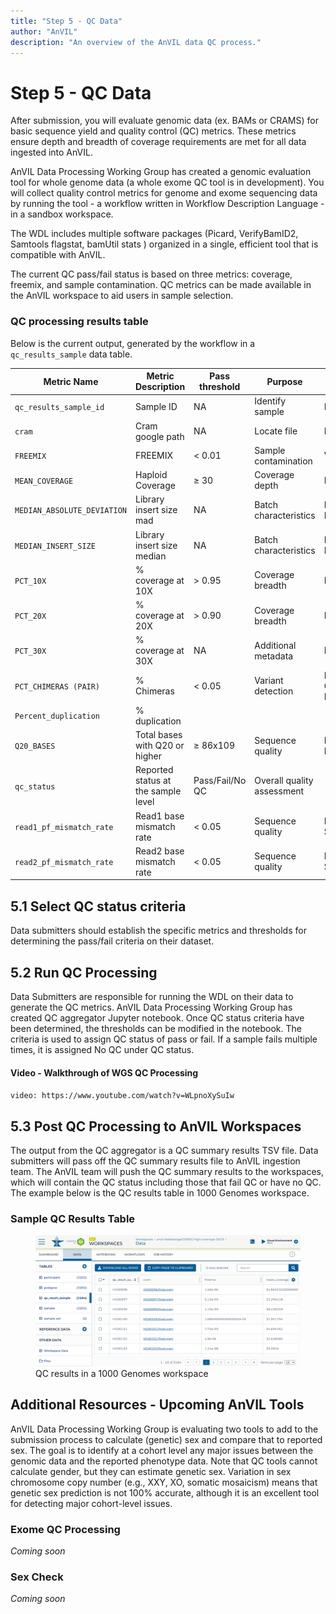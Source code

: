 ```yaml
---
title: "Step 5 - QC Data"
author: "AnVIL"
description: "An overview of the AnVIL data QC process."
---
```


# Step 5 - QC Data

<hero>After submission, you will evaluate genomic data (ex. BAMs or CRAMS) for basic sequence yield and quality control (QC) metrics. These metrics ensure depth and breadth of coverage requirements are met for all data ingested into AnVIL.  
</hero>

AnVIL Data Processing Working Group has created a genomic evaluation tool for whole genome data (a whole exome QC tool is in development). You will collect quality control metrics for genome and exome sequencing data by running the tool - a workflow written in Workflow Description Language - in a sandbox workspace.

The WDL includes multiple software packages (Picard, VerifyBamID2, Samtools flagstat, bamUtil stats ) organized in a single, efficient tool that is compatible with AnVIL.

The current QC pass/fail status is based on three metrics:  coverage, freemix, and sample contamination. QC metrics can be made available in the AnVIL workspace to aid users in sample selection.     

### QC processing results table   
Below is the current output, generated by the workflow in a `qc_results_sample` data table.

|     Metric Name      | Metric Description | Pass threshold |     Purpose           | Source Tool                  | 
|  ------------------- | ------------------ | -------------- | --------------------- | ---------------------------- |  
| `qc_results_sample_id` | Sample ID          |  NA            | Identify sample       | NA                           |   
| `cram`                 | Cram google path   |  NA            | Locate file           | NA                           | 
| `FREEMIX`              | FREEMIX            |  < 0.01        | Sample contamination  | VerifyBamID2                 | 
| `MEAN_COVERAGE`        | Haploid Coverage   | ≥ 30           | Coverage depth        |Picard CollectWgs Metrics      | 
| `MEDIAN_ABSOLUTE_DEVIATION` | Library insert size mad | NA | Batch characteristics |Picard CollectInsertSize Metrics |  
| `MEDIAN_INSERT_SIZE` | Library insert size median | NA | Batch characteristics    | Picard CollectInsertSize Metrics | 
| `PCT_10X`              | % coverage at 10X  | > 0.95         | Coverage breadth      | Picard CollectWgs Metrics     | 
| `PCT_20X`              | % coverage at 20X  | > 0.90         | Coverage breadth      | Picard CollectWgs Metrics     | 
| `PCT_30X`              | % coverage at 30X  | NA             | Additional metadata   | Picard CollectWgs Metrics     | 
| `PCT_CHIMERAS (PAIR)`  | % Chimeras         | < 0.05    | Variant detection | Picard CollectAlignmentSummary Metrics | 
| `Percent_duplication`  | % duplication      |                |                       |                              |          
| `Q20_BASES` |Total bases with Q20 or higher | ≥ 86x109   | Sequence quality | Picard CollectQualityYield Metrics     | 
| `qc_status` |Reported status at the sample level |Pass/Fail/No QC | Overall quality assessment |                    | 
| `read1_pf_mismatch_rate` | Read1 base mismatch rate | < 0.05 | Sequence quality |Picard Collect Alignment Summary Metrics| 
| `read2_pf_mismatch_rate` | Read2 base mismatch rate | < 0.05 | Sequence quality |Picard Collect Alignment Summary Metrics|

## 5.1 Select QC status criteria
Data submitters should establish the specific metrics and thresholds for determining the pass/fail criteria on their dataset.

## 5.2 Run QC Processing
Data Submitters are responsible for running the WDL on their data to generate the QC metrics.  AnVIL Data Processing Working Group has created QC aggregator Jupyter notebook.  Once QC status criteria have been determined, the thresholds can be modified in the notebook.  The criteria is used to assign QC status of pass or fail.  If a sample fails multiple times, it is assigned No QC under QC status.       
#### Video - Walkthrough of WGS QC Processing
`video: https://www.youtube.com/watch?v=WLpnoXySuIw`

## 5.3 Post QC Processing to AnVIL Workspaces
The output from the QC aggregator is a QC summary results TSV file.  Data submitters will pass off the QC summary results file to AnVIL ingestion team.  The AnVIL team will push the QC summary results to the workspaces, which will contain the QC status including those that fail QC or have no QC. The example below is the QC results table in 1000 Genomes workspace.
### Sample QC Results Table
<figure>
<img src="./_images/qc-results.png" alt="QC Results."/>
<figure-caption>QC results in a 1000 Genomes workspace</figure-caption>
</figure>

## Additional Resources - Upcoming AnVIL Tools
AnVIL Data Processing Working Group is evaluating two tools to add to the submission process to calculate (genetic) sex and compare that to reported sex.  The goal is to identify at a cohort level any major issues between the genomic data and the reported phenotype data. Note that QC tools cannot calculate gender, but they can estimate genetic sex. Variation in sex chromosome copy number (e.g., XXY, XO, somatic mosaicism) means that genetic sex prediction is not 100% accurate, although it is an excellent tool for detecting major cohort-level issues.
### Exome QC Processing
_Coming soon_
### Sex Check
_Coming soon_

